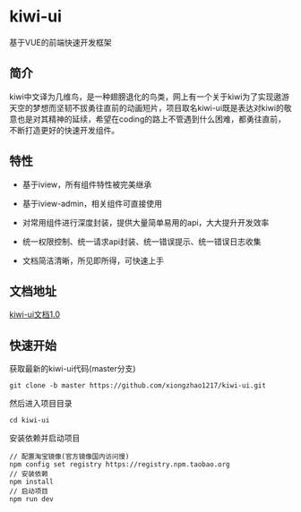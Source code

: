 # kiwi-ui

基于VUE的前端快速开发框架

## 简介

kiwi中文译为几维鸟，是一种翅膀退化的鸟类，网上有一个关于kiwi为了实现遨游天空的梦想而坚韧不拔勇往直前的动画短片，项目取名kiwi-ui既是表达对kiwi的敬意也是对其精神的延续，希望在coding的路上不管遇到什么困难，都勇往直前，不断打造更好的快速开发组件。

## 特性

* 基于iview，所有组件特性被完美继承

* 基于iview-admin，相关组件可直接使用

* 对常用组件进行深度封装，提供大量简单易用的api，大大提升开发效率

* 统一权限控制、统一请求api封装、统一错误提示、统一错误日志收集

* 文档简洁清晰，所见即所得，可快速上手

## 文档地址
[kiwi-ui文档1.0](https://xiongzhao1217.github.io/kiwi-ui)

## 快速开始
获取最新的kiwi-ui代码(master分支)
~~~shell
git clone -b master https://github.com/xiongzhao1217/kiwi-ui.git
~~~

然后进入项目目录
~~~shell
cd kiwi-ui
~~~

安装依赖并启动项目
~~~shell
// 配置淘宝镜像(官方镜像国内访问慢)
npm config set registry https://registry.npm.taobao.org
// 安装依赖
npm install
// 启动项目
npm run dev
~~~
